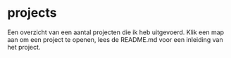 # projects

Een overzicht van een aantal projecten die ik heb uitgevoerd. Klik een map aan om een project te openen, lees de README.md voor een inleiding van het project.
